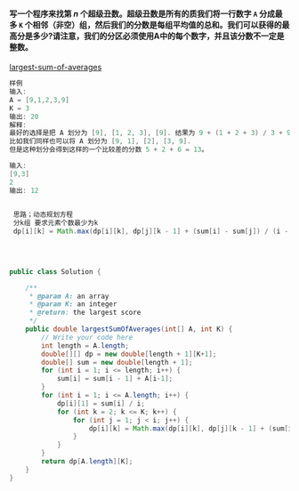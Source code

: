 #### 写一个程序来找第 *n* 个超级丑数。超级丑数是所有的质我们将一行数字 `A` 分成最多 `K` 个相邻（非空）组，然后我们的分数是每组平均值的总和。我们可以获得的最高分是多少?请注意，我们的分区必须使用A中的每个数字，并且该分数不一定是整数。





[largest-sum-of-averages](https://www.lintcode.com/problem/largest-sum-of-averages/description)

```java
样例 
输入: 
A = [9,1,2,3,9]
K = 3
输出: 20
解释: 
最好的选择是把 A 划分为 [9], [1, 2, 3], [9]. 结果为 9 + (1 + 2 + 3) / 3 + 9 = 20.
比如我们同样也可以将 A 划分为 [9, 1], [2], [3, 9].
但是这种划分会得到这样的一个比较差的分数 5 + 2 + 6 = 13。

输入:
[9,3]
2
输出: 12

  
 思路；动态规划方程
 分k组 要求元素个数最少为k
 dp[i][k] = Math.max(dp[i][k], dp[j][k - 1] + (sum[i] - sum[j]) / (i - j));
 

  


```

```java
public class Solution {

    /**
     * @param A: an array
     * @param K: an integer
     * @return: the largest score
     */
    public double largestSumOfAverages(int[] A, int K) {
        // Write your code here
        int length = A.length;
        double[][] dp = new double[length + 1][K+1];
        double[] sum = new double[length + 1];
        for (int i = 1; i <= length; i++) {
            sum[i] = sum[i - 1] + A[i-1];
        }
        for (int i = 1; i <= A.length; i++) {
            dp[i][1] = sum[i] / i;
            for (int k = 2; k <= K; k++) {
                for (int j = 1; j < i; j++) {
                    dp[i][k] = Math.max(dp[i][k], dp[j][k - 1] + (sum[i] - sum[j]) / (i - j));
                }
            }
        }
        return dp[A.length][K];
    }
}
```

